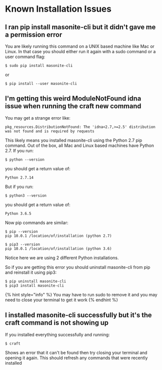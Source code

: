 # Known Installation Issues

## I ran pip install masonite-cli but it didn't gave me a permission error

You are likely running this command on a UNIX based machine like Mac or Linux. In that case you should either run it again with a sudo command or a user command flag:  


```text
$ sudo pip install masonite-cli
```

or

```text
$ pip install --user masonite-cli
```

## I'm getting this weird ModuleNotFound idna issue when running the craft new command

You may get a strange error like:

```text
pkg_resources.DistributionNotFound: The 'idna<2.7,>=2.5' distribution was not found and is required by requests
```

This likely means you installed masonite-cli using the Python 2.7 pip command. Out of the box, all Mac and Linux based machines have Python 2.7. If you run:

```text
$ python --version
```

you should get a return value of:

```text
Python 2.7.14
```

But if you run:

```text
$ python3 --version
```

you should get a return value of:

```text
Python 3.6.5
```

Now pip commands are similar:

```text
$ pip --version
pip 10.0.1 /location/of/installation (python 2.7)

$ pip3 --version
pip 10.0.1 /location/of/installation (python 3.6)
```

Notice here we are using 2 different Python installations.

So if you are getting this error you should uninstall masonite-cli from pip and reinstall it using pip3:

```text
$ pip uninstall masonite-cli
$ pip3 install masonite-cli
```

{% hint style="info" %}
You may have to run sudo to remove it and you may need to close your terminal to get it work
{% endhint %}

## I installed masonite-cli successfully but it's the craft command is not showing up

If you installed everything successfully and running:

```text
$ craft
```

Shows an error that it can't be found then try closing your terminal and opening it again. This should refresh any commands that were recently installed

